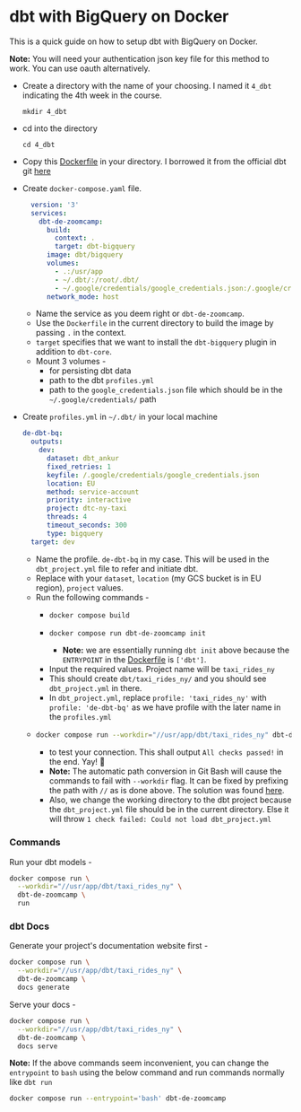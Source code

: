 # dbt with BigQuery on Docker

This is a quick guide on how to setup dbt with BigQuery on Docker.

**Note:** You will need your authentication json key file for this method to work. You can use oauth alternatively.

- Create a directory with the name of your choosing. I named it `4_dbt` indicating the 4th week in the course. 
  ```
  mkdir 4_dbt
  ```
- cd into the directory
  ```
  cd 4_dbt
  ```
- Copy this [Dockerfile](Dockerfile) in your directory. I borrowed it from the official dbt git [here](https://github.com/dbt-labs/dbt-core/blob/main/docker/Dockerfile)
- Create `docker-compose.yaml` file.
  ```yaml
    version: '3'
    services:
      dbt-de-zoomcamp:
        build:
          context: .
          target: dbt-bigquery
        image: dbt/bigquery
        volumes:
          - .:/usr/app
          - ~/.dbt/:/root/.dbt/
          - ~/.google/credentials/google_credentials.json:/.google/credentials/google_credentials.json
        network_mode: host
  ```
  -   Name the service as you deem right or `dbt-de-zoomcamp`.
  -   Use the `Dockerfile` in the current directory to build the image by passing `.` in the context.
  -   `target` specifies that we want to install the `dbt-bigquery` plugin in addition to `dbt-core`.
  -  Mount 3 volumes -
     - for persisting dbt data
     - path to the dbt `profiles.yml`
     - path to the `google_credentials.json` file which should be in the `~/.google/credentials/` path

- Create `profiles.yml` in `~/.dbt/` in your local machine
    ```yaml
    de-dbt-bq:
      outputs:
        dev:
          dataset: dbt_ankur
          fixed_retries: 1
          keyfile: /.google/credentials/google_credentials.json
          location: EU
          method: service-account
          priority: interactive
          project: dtc-ny-taxi
          threads: 4
          timeout_seconds: 300
          type: bigquery
      target: dev
    ```
    - Name the profile. `de-dbt-bq` in my case. This will be used in the `dbt_project.yml` file to refer and initiate dbt.
    - Replace with your `dataset`, `location` (my GCS bucket is in EU region), `project` values.
  - Run the following commands -
    - ```bash 
      docker compose build 
      ```
    - ```bash 
      docker compose run dbt-de-zoomcamp init
      ``` 
      - **Note:** we are essentially running `dbt init` above because the `ENTRYPOINT` in the [Dockerfile](Dockerfile) is `['dbt']`.
    - Input the required values. Project name will be `taxi_rides_ny`
    - This should create `dbt/taxi_rides_ny/` and you should see `dbt_project.yml` in there.
    - In `dbt_project.yml`, replace `profile: 'taxi_rides_ny'` with `profile: 'de-dbt-bq'` as we have profile with the later name in the `profiles.yml`
  - ```bash
    docker compose run --workdir="//usr/app/dbt/taxi_rides_ny" dbt-de-zoomcamp debug
     ``` 
    - to test your connection. This shall output `All checks passed!` in the end. Yay! 🎉 
    - **Note:** The automatic path conversion in Git Bash will cause the commands to fail with `--workdir` flag. It can be fixed by prefixing the path with `//` as is done above. The solution was found [here](https://github.com/docker/cli/issues/2204#issuecomment-638993192).
    - Also, we change the working directory to the dbt project because the `dbt_project.yml` file should be in the current directory. Else it will throw `1 check failed: Could not load dbt_project.yml`


### Commands

Run your dbt models -
```bash
docker compose run \
  --workdir="//usr/app/dbt/taxi_rides_ny" \
  dbt-de-zoomcamp \
  run
```

### dbt Docs

Generate your project's documentation website first - 
```bash
docker compose run \
  --workdir="//usr/app/dbt/taxi_rides_ny" \
  dbt-de-zoomcamp \
  docs generate
```

Serve your docs -

```bash
docker compose run \
  --workdir="//usr/app/dbt/taxi_rides_ny" \
  dbt-de-zoomcamp \
  docs serve 
```

**Note:** If the above commands seem inconvenient, you can change the `entrypoint` to `bash` using the below command and run commands normally like `dbt run` 
```bash
docker compose run --entrypoint='bash' dbt-de-zoomcamp
```